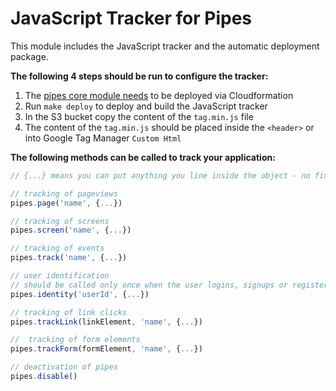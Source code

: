 # JavaScript Tracker for Pipes

This module includes the JavaScript tracker and the automatic
deployment package. 

**The following 4 steps should be run to configure the tracker:**

1) The [pipes core module needs](https://github.com/pipes/pipes) to be deployed via Cloudformation
2) Run `make deploy` to deploy and build the JavaScript tracker
3) In the S3 bucket copy the content of the `tag.min.js` file
4) The content of the `tag.min.js` should be placed inside the `<header>` or
into Google Tag Manager `Custom Html`

**The following methods can be called to track your application:**

```js
// {...} means you can put anything you line inside the object - no fixed schema

// tracking of pageviews
pipes.page('name', {...})

// tracking of screens
pipes.screen('name', {...})

// tracking of events
pipes.track('name', {...})

// user identification
// should be called only once when the user logins, signups or registers
pipes.identity('userId', {...})

// tracking of link clicks 
pipes.trackLink(linkElement, 'name', {...})

//  tracking of form elements
pipes.trackForm(formElement, 'name', {...}) 

// deactivation of pipes
pipes.disable() 
```


